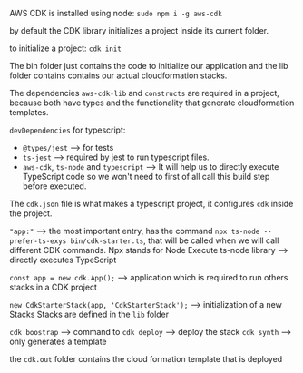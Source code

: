 AWS CDK is installed using node: `sudo npm i -g aws-cdk`

by default the CDK library initializes a project inside its current folder.

to initialize a project: `cdk init`

The bin folder just contains the code to initialize our application and the lib folder contains contains our actual cloudformation stacks.

The dependencies `aws-cdk-lib` and `constructs` are required in a project, because both have types and the functionality that generate cloudformation templates.

`devDependencies` for typescript:
- `@types/jest` --> for tests
- `ts-jest` --> required by jest to run typescript files.
- `aws-cdk`, `ts-node` and `typescript` --> It will help us to directly execute TypeScript code so we won't need to first of all call this build step before executed.

The `cdk.json` file is what makes a typescript project, it configures `cdk` inside the project. 

`"app:"` --> the most important entry, has the command `npx ts-node --prefer-ts-exys bin/cdk-starter.ts`, that will be called when we will call different CDK commands.
Npx stands for Node Execute
ts-node library --> directly executes TypeScript

`const app = new cdk.App();` --> application which is required to run others stacks in a CDK project 

`new CdkStarterStack(app, 'CdkStarterStack');` --> initialization of a new Stacks
Stacks are defined in the `lib` folder 

`cdk boostrap` --> command to 
`cdk deploy` --> deploy the stack
`cdk synth` --> only generates a template

the `cdk.out` folder contains the cloud formation template that is deployed 